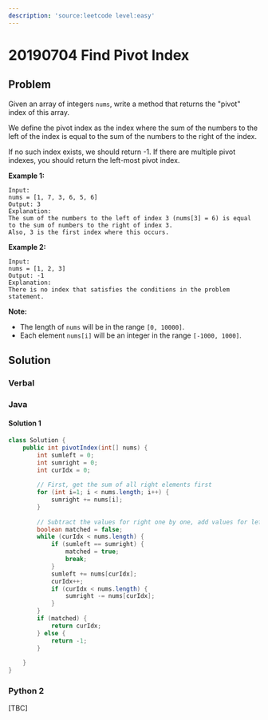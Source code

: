 ```yaml
---
description: 'source:leetcode level:easy'
---
```


# 20190704 Find Pivot Index

## Problem

Given an array of integers `nums`, write a method that returns the "pivot" index of this array.

We define the pivot index as the index where the sum of the numbers to the left of the index is equal to the sum of the numbers to the right of the index.

If no such index exists, we should return -1. If there are multiple pivot indexes, you should return the left-most pivot index.

**Example 1:**  


```text
Input: 
nums = [1, 7, 3, 6, 5, 6]
Output: 3
Explanation: 
The sum of the numbers to the left of index 3 (nums[3] = 6) is equal to the sum of numbers to the right of index 3.
Also, 3 is the first index where this occurs.
```

**Example 2:**  


```text
Input: 
nums = [1, 2, 3]
Output: -1
Explanation: 
There is no index that satisfies the conditions in the problem statement.
```

**Note:**

*  The length of `nums` will be in the range `[0, 10000]`.
*  Each element `nums[i]` will be an integer in the range `[-1000, 1000]`.

## Solution

### Verbal

### Java 

#### Solution 1

```java
class Solution {
    public int pivotIndex(int[] nums) {
        int sumleft = 0;
        int sumright = 0;
        int curIdx = 0;
        
        // First, get the sum of all right elements first
        for (int i=1; i < nums.length; i++) {
            sumright += nums[i];
        }
        
        // Subtract the values for right one by one, add values for left one by one until they're the same
        boolean matched = false;
        while (curIdx < nums.length) {
            if (sumleft == sumright) {
                matched = true;
                break;
            }
            sumleft += nums[curIdx];
            curIdx++;
            if (curIdx < nums.length) {
                sumright -= nums[curIdx];
            }
        }
        if (matched) {
            return curIdx;
        } else {
            return -1;
        }
        
    }
}
```

### Python 2

\[TBC\]

